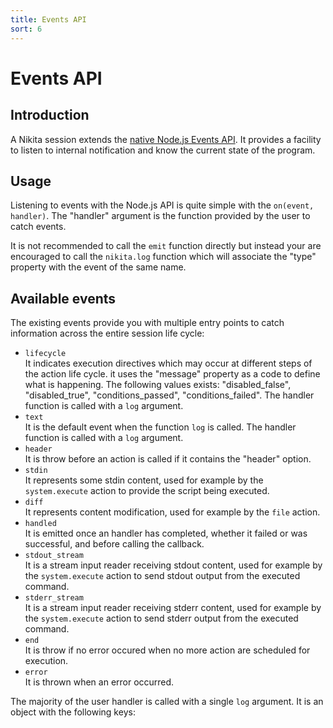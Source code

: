 ```yaml
---
title: Events API
sort: 6
---
```


# Events API

## Introduction

A Nikita session extends the [native Node.js Events API](https://nodejs.org/api/events.html). It provides a facility to listen to internal notification and know the current state of the program.

## Usage

Listening to events with the Node.js API is quite simple with the `on(event, handler)`. The "handler" argument is the function provided by the user to catch events. 

It is not recommended to call the `emit` function directly but instead your are encouraged to call the `nikita.log` function which will associate the "type" property with the event of the same name.

## Available events

The existing events provide you with multiple entry points to catch information across the entire session life cycle:

- `lifecycle`   
  It indicates execution directives which may occur at different steps of the action life cycle. it uses the "message" property as a code to define what is happening. The following values exists: "disabled_false", "disabled_true", "conditions_passed", "conditions_failed". The handler function is called with a `log` argument.
- `text`   
  It is the default event when the function `log` is called. The handler function is called with a `log` argument.
- `header`   
  It is throw before an action is called if it contains the "header" option.
- `stdin`   
  It represents some stdin content, used for example by the `system.execute` action to provide the script being executed.
- `diff`   
  It represents content modification, used for example by the `file` action.
- `handled`   
  It is emitted once an handler has completed, whether it failed or was successful, and before calling the callback.
- `stdout_stream`   
  It is a stream input reader receiving stdout content, used for example by the `system.execute` action to send stdout output from the executed command.
- `stderr_stream`   
  It is a stream input reader receiving stderr content, used for example by the `system.execute` action to send stderr output from the executed command.
- `end`   
  It is throw if no error occured when no more action are scheduled for execution.
- `error`   
  It is thrown when an error occurred.

The majority of the user handler is called with a single `log` argument. It is an object with the following keys:
